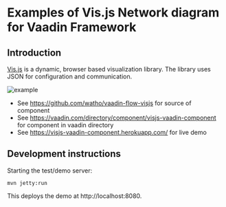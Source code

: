 # Examples of Vis.js Network diagram for Vaadin Framework

## Introduction
[Vis.js](http://visjs.org) is a dynamic, browser based visualization library. The library uses JSON for configuration and communication. 

![example](doc/simpleexample.png)

 - See https://github.com/watho/vaadin-flow-visjs for source of component
 - See https://vaadin.com/directory/component/visjs-vaadin-component for component in vaadin directory
 - See https://visjs-vaadin-component.herokuapp.com/ for live demo

## Development instructions

Starting the test/demo server:
```
mvn jetty:run
```

This deploys the demo at http://localhost:8080.
